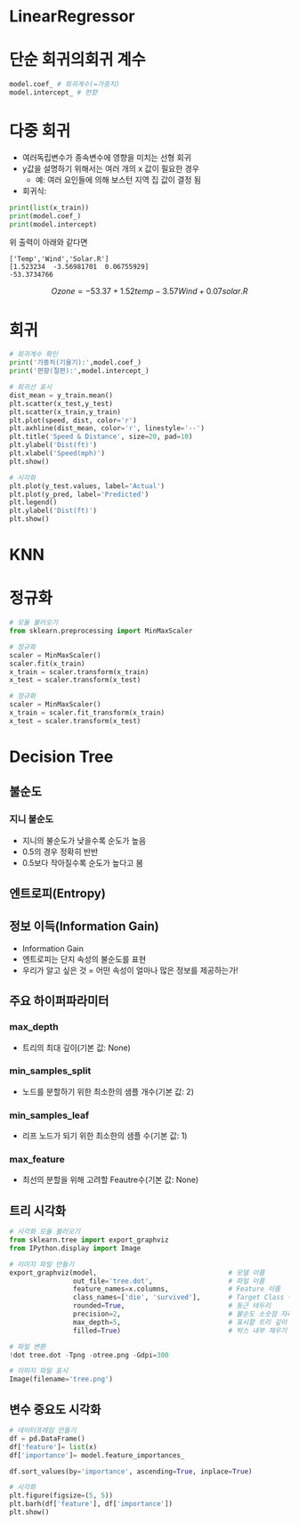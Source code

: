 
# LinearRegressor
# 단순 회귀의회귀 계수

```python
model.coef_ # 회귀계수(=가중치)
model.intercept_ # 편향
```

# 다중 회귀
- 여러독립변수가 종속변수에 영향을 미치는 선형 회귀
- y값을 설명하기 위해서는 여러 개의 x 값이 필요한 경우
	- 예: 여러 요인들에 의해 보스턴 지역 집 값이 결정 됨
- 회귀식:

```python
print(list(x_train))
print(model.coef_)
print(model.intercept)
```
위 출력이 아래와 같다면
```
['Temp','Wind','Solar.R']
[1.523234  -3.56981701  0.06755929]
-53.3734766
```
$$Ozone = -53.37 + 1.52 temp - 3.57 Wind + 0.07 solar.R$$

# 회귀

```python
# 회귀계수 확인
print('가중치(기울기):',model.coef_)
print('편향(절편):',model.intercept_)
```

```python
# 회귀선 표시
dist_mean = y_train.mean()
plt.scatter(x_test,y_test)
plt.scatter(x_train,y_train)
plt.plot(speed, dist, color='r')
plt.axhline(dist_mean, color='r', linestyle='--')
plt.title('Speed & Distance', size=20, pad=10)
plt.ylabel('Dist(ft)')
plt.xlabel('Speed(mph)')
plt.show()
```

```python
# 시각화
plt.plot(y_test.values, label='Actual')
plt.plot(y_pred, label='Predicted')
plt.legend()
plt.ylabel('Dist(ft)')
plt.show()
```


# KNN

# 정규화
```python
# 모듈 불러오기
from sklearn.preprocessing import MinMaxScaler

# 정규화
scaler = MinMaxScaler()
scaler.fit(x_train)
x_train = scaler.transform(x_train)
x_test = scaler.transform(x_test)

# 정규화
scaler = MinMaxScaler()
x_train = scaler.fit_transform(x_train)
x_test = scaler.transform(x_test)
```



# Decision Tree

## 불순도
### 지니 불순도
- 지니의 불순도가 낮을수록 순도가 높음
- 0.5의 경우 정확히 반반
- 0.5보다 작아질수록 순도가 높다고 봄


## 엔트로피(Entropy)


## 정보 이득(Information Gain)
- Information Gain
- 엔트로피는 단지 속성의 불순도를 표현
- 우리가 알고 싶은 것 = 어떤 속성이 얼마나 많은 정보를 제공하는가!


## 주요 하이퍼파라미터
### max_depth
- 트리의 최대 깊이(기본 값: None)

### min_samples_split
- 노드를 분할하기 위한 최소한의 샘플 개수(기본 값: 2)

### min_samples_leaf
- 리프 노드가 되기 위한 최소한의 샘플 수(기본 값: 1)

### max_feature
- 최선의 분할을 위해 고려할 Feautre수(기본 값: None)



## 트리 시각화
```python
# 시각화 모듈 불러오기
from sklearn.tree import export_graphviz
from IPython.display import Image

# 이미지 파일 만들기
export_graphviz(model,                                 # 모델 이름
                out_file='tree.dot',                   # 파일 이름
                feature_names=x.columns,               # Feature 이름
                class_names=['die', 'survived'],       # Target Class 이름
                rounded=True,                          # 둥근 테두리
                precision=2,                           # 불순도 소숫점 자리수
                max_depth=5,                           # 표시할 트리 깊이
                filled=True)                           # 박스 내부 채우기

# 파일 변환
!dot tree.dot -Tpng -otree.png -Gdpi=300

# 이미지 파일 표시
Image(filename='tree.png')
```

## 변수 중요도 시각화
```python
# 데이터프레임 만들기
df = pd.DataFrame()
df['feature']= list(x)
df['importance']= model.feature_importances_

df.sort_values(by='importance', ascending=True, inplace=True)

# 시각화
plt.figure(figsize=(5, 5))
plt.barh(df['feature'], df['importance'])
plt.show()
```

